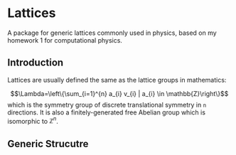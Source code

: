 # Lattices
A package for generic lattices commonly used in physics, based on my homework 1 for computational physics.

## Introduction
Lattices are usually defined the same as the lattice groups in mathematics:

$$\Lambda=\left\{\sum_{i=1}^{n} a_{i} v_{i} | a_{i} \in \mathbb{Z}\right\}$$
which is the symmetry group of discrete translational symmetry in `n` directions. It is also a finitely-generated free Abelian group which is isomorphic to $\mathbb{Z}^n$.

## Generic Strucutre
